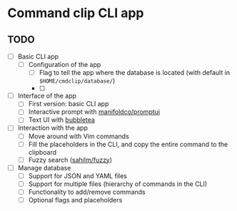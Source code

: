# Command clip CLI app


## TODO
- [ ] Basic CLI app
    - [ ] Configuration of the app
        - [ ] Flag to tell the app where the database is located (with default in `$HOME/cmdclip/database/`)
        - [ ] 
- [ ] Interface of the app
    - [ ] First version: basic CLI app
    - [ ] Interactive prompt with [manifoldco/promptui](https://github.com/manifoldco/promptui)
    - [ ] Text UI with [bubbletea](https://github.com/charmbracelet/bubbletea)
- [ ] Interaction with the app
    - [ ] Move around with Vim commands
    - [ ] Fill the placeholders in the CLI, and copy the entire command to the clipboard
    - [ ] Fuzzy search ([sahilm/fuzzy](https://github.com/sahilm/fuzzy))
- [ ] Manage database
    - [ ] Support for JSON and YAML files
    - [ ] Support for multiple files (hierarchy of commands in the CLI)
    - [ ] Functionality to add/remove commands
    - [ ] Optional flags and placeholders
